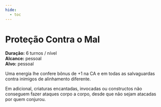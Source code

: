 ```yaml
---
hide:
  - toc
---
```


# Proteção Contra o Mal

**Duração:** 6 turnos / nível  
**Alcance:** pessoal  
**Alvo:** pessoal  

Uma energia lhe confere bônus de +1 na CA e em todas as salvaguardas contra inimigos de alinhamento diferente. 

Em adicional, criaturas encantadas, invocadas ou constructos não conseguem fazer ataques corpo a corpo, desde que não sejam atacadas por quem conjurou.
